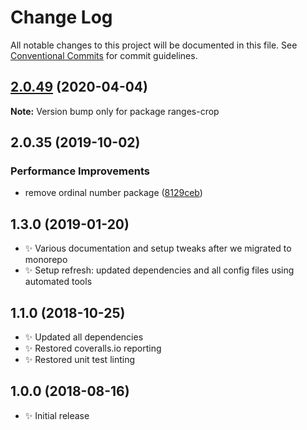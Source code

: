 # Change Log

All notable changes to this project will be documented in this file.
See [Conventional Commits](https://conventionalcommits.org) for commit guidelines.

## [2.0.49](https://gitlab.com/codsen/codsen/compare/ranges-crop@2.0.48...ranges-crop@2.0.49) (2020-04-04)

**Note:** Version bump only for package ranges-crop





## 2.0.35 (2019-10-02)

### Performance Improvements

- remove ordinal number package ([8129ceb](https://gitlab.com/codsen/codsen/commit/8129ceb))

## 1.3.0 (2019-01-20)

- ✨ Various documentation and setup tweaks after we migrated to monorepo
- ✨ Setup refresh: updated dependencies and all config files using automated tools

## 1.1.0 (2018-10-25)

- ✨ Updated all dependencies
- ✨ Restored coveralls.io reporting
- ✨ Restored unit test linting

## 1.0.0 (2018-08-16)

- ✨ Initial release
